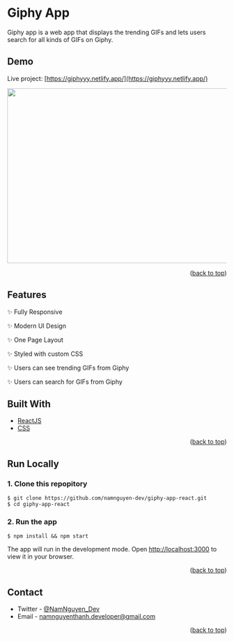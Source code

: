 # Giphy App
Giphy app is a web app that displays the trending GIFs and lets users search for all kinds of GIFs on Giphy.

## Demo
Live project: [https://giphyyy.netlify.app/](https://giphyyy.netlify.app/)

<img src="https://media.giphy.com/media/DOXqWeBSGfY7qBG6eN/giphy.gif" width="600" height="400"/>

<p align="right">(<a href="#top">back to top</a>)</p>

## Features

✨ Fully Responsive

✨ Modern UI Design

✨ One Page Layout

✨ Styled with custom CSS

✨ Users can see trending GIFs from Giphy

✨ Users can search for GIFs from Giphy

## Built With

- [ReactJS](https://reactjs.org/)
- [CSS](https://www.w3schools.com/css/)


<p align="right">(<a href="#top">back to top</a>)</p>

## Run Locally

### 1. Clone this repopitory

```
$ git clone https://github.com/namnguyen-dev/giphy-app-react.git
$ cd giphy-app-react
```

### 2. Run the app

```
$ npm install && npm start
```

The app will run in the development mode.
Open [http://localhost:3000](http://localhost:3000) to view it in your browser.

<p align="right">(<a href="#top">back to top</a>)</p>

## Contact

- Twitter - [@NamNguyen_Dev](https://twitter.com/NamNguyen_Dev) 
- Email - namnguyenthanh.developer@gmail.com


<p align="right">(<a href="#top">back to top</a>)</p>

